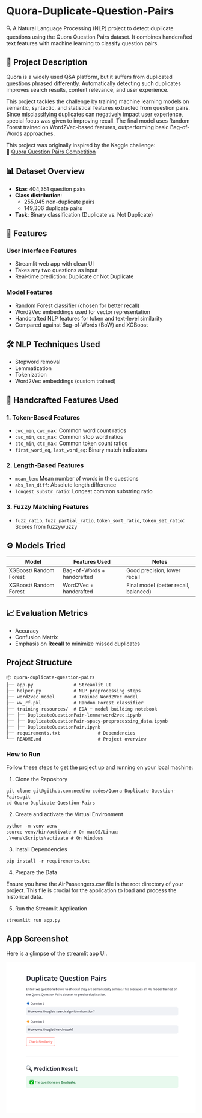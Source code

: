 # Quora-Duplicate-Question-Pairs
🔍 A Natural Language Processing (NLP) project to detect duplicate questions using the Quora Question Pairs dataset. It combines handcrafted text features with machine learning to classify question pairs. 

## 📌 Project Description

Quora is a widely used Q&A platform, but it suffers from duplicated questions phrased differently. Automatically detecting such duplicates improves search results, content relevance, and user experience.

This project tackles the challenge by training machine learning models on semantic, syntactic, and statistical features extracted from question pairs. Since misclassifying duplicates can negatively impact user experience, special focus was given to improving recall. The final model uses Random Forest trained on Word2Vec-based features, outperforming basic Bag-of-Words approaches.

This project was originally inspired by the Kaggle challenge:  
🔗 [Quora Question Pairs Competition](https://www.kaggle.com/c/quora-question-pairs)

## 📊 Dataset Overview

- **Size**: 404,351 question pairs  
- **Class distribution**:
  - 255,045  non-duplicate pairs
  - 149,306  duplicate pairs
- **Task**: Binary classification (Duplicate vs. Not Duplicate)


## 🧩 Features

### **User Interface Features**
- Streamlit web app with clean UI
- Takes any two questions as input
- Real-time prediction: Duplicate or Not Duplicate

### **Model Features**
- Random Forest classifier (chosen for better recall)
- Word2Vec embeddings used for vector representation
- Handcrafted NLP features for token and text-level similarity
- Compared against Bag-of-Words (BoW) and XGBoost

## 🛠️ NLP Techniques Used

- Stopword removal
- Lemmatization
- Tokenization
- Word2Vec embeddings (custom trained)


## 🔧 Handcrafted Features Used

### **1. Token-Based Features**
- `cwc_min`, `cwc_max`: Common word count ratios
- `csc_min`, `csc_max`: Common stop word ratios
- `ctc_min`, `ctc_max`: Common token count ratios
- `first_word_eq`, `last_word_eq`: Binary match indicators

### **2. Length-Based Features**
- `mean_len`: Mean number of words in the questions
- `abs_len_diff`: Absolute length difference
- `longest_substr_ratio`: Longest common substring ratio

### **3. Fuzzy Matching Features**
- `fuzz_ratio`, `fuzz_partial_ratio`, `token_sort_ratio`, `token_set_ratio`: Scores from fuzzywuzzy


## ⚙️ Models Tried

| Model                  | Features Used              | Notes                                      |
|------------------------|----------------------------|---------------------------------------|
| XGBoost/ Random Forest | Bag-of-Words + handcrafted | Good precision, lower recall          |
| XGBoost/ Random Forest | Word2Vec + handcrafted     | Final model (better recall, balanced) |



## 📈 Evaluation Metrics

- Accuracy
- Confusion Matrix
- Emphasis on **Recall** to minimize missed duplicates


## Project Structure
```
📦 quora-duplicate-question-pairs
├── app.py               # Streamlit UI
├── helper.py            # NLP preprocessing steps
├── word2vec.model       # Trained Word2Vec model
├── wv_rf.pkl            # Random Forest classifier
├── training resources/  # EDA + model building notebook
├── ├── DuplicateQuestionPair-lemma+word2vec.ipynb
├── ├── DuplicateQuestionPair-spacy-preprocessing_data.ipynb
├── ├── DuplicateQuestionPair.ipynb
├── requirements.txt              # Dependencies
└── README.md                     # Project overview
```
### How to Run

Follow these steps to get the project up and running on your local machine:

1. Clone the Repository
```
git clone git@github.com:neethu-codes/Quora-Duplicate-Question-Pairs.git
cd Quora-Duplicate-Question-Pairs
```

2. Create and activate the Virtual Environment 
```
python -m venv venv
source venv/bin/activate # On macOS/Linux:
.\venv\Scripts\activate # On Windows
```

3. Install Dependencies
```
pip install -r requirements.txt
```

4. Prepare the Data

Ensure you have the AirPassengers.csv file in the root directory of your project. This file is crucial for the application to load and process the historical data.

5. Run the Streamlit Application
```
streamlit run app.py
```

## App Screenshot
Here is a glimpse of the streamlit app UI.

<img src='quora_app_ss.png' width='600'/>
